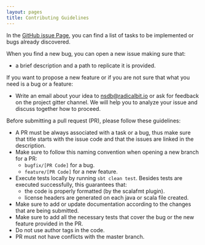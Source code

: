 ```yaml
---
layout: pages
title: Contributing Guidelines
---
```


In the [GitHub issue Page](https://github.com/radicalbit/nsdb/issues), you can find a list of tasks to be implemented or bugs already discovered.

When you find a new bug, you can open a new issue making sure that:
- a brief description and a path to replicate it is provided.

If you want to propose a new feature or if you are not sure that what you need is a bug or a feature:
- Write an email about your idea to nsdb@radicalbit.io or ask for feedback on the project gitter channel. We will help you to analyze your issue and discuss together how to proceed.

Before submitting a pull request (PR), please follow these guidelines:

* A PR must be always associated with a task or a bug, thus make sure that title starts with the issue code and that the issues are linked in the description.
* Make sure to follow this naming convention when opening a new branch for a PR:
  - `bugfix/[PR Code]` for a bug.
  - `feature/[PR Code]` for a new feature.
* Execute tests locally by running `sbt clean test`. Besides tests are executed successfully, this guarantees that:
  - the code is properly formatted (by the scalafmt plugin).
  - license headers are generated on each java or scala file created.
* Make sure to add or update documentation according to the changes that are being submitted.
* Make sure to add all the necessary tests that cover the bug or the new feature provided in the PR.
* Do not use author tags in the code.
* PR must not have conflicts with the master branch.
